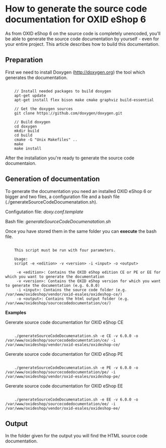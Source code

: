 # How to generate the source code documentation for OXID eShop 6 #

As from OXID eShop 6 on the source code is completely unencoded, you'll be able to generate the source code documentation by yourself - even for your entire project. This article describes how to build this documentation.

## Preparation ##

First we need to install Doxygen (http://doxygen.org) the tool which generates the documentation.

```
	
    // Install needed packages to build doxygen
    apt-get update
	apt-get install flex bison make cmake graphviz build-essential
    
	// Get the doxygen sources
    git clone https://github.com/doxygen/doxygen.git

	// Build doxygen
	cd doxygen
	mkdir build
	cd build
	cmake -G "Unix Makefiles" ..
	make
	make install

```

After the installation you're ready to generate the source code documentaion.


## Generation of documentation ##

To generate the documentation you need an installed OXID eShop 6 or bigger and two files, a configuration file and a bash file (./generateSourceCodeDocumenatation.sh).
 
Configutation file: *doxy.conf.template*

Bash file: *generateSourceCodeDocumenatation.sh*

Once you have stored them in the same folder you can **execute** the bash file.

```
	
	This script must be run with four parameters.

	Usage:
	script -e <edition> -v <version> -i <input> -o <output>

 	 -e <edition>: Contains the OXID eShop edition CE or PE or EE for which you want to generate the documentation
 	 -v <version>: Contains the OXID eShop version for which you want to generate the documentation (e.g. 6.0.0)
	 -i <input>: Contains the source code folder (e.g. /var/www/oxideshop/vendor/oxid-esales/oxideshop-ce/)
	 -o <output>: Contains the html output folder (e.g. /var/www/oxideshop/sourcecodedocumentation/ce/)

```

**Examples**

Gererate source code documentation for OXID eShop CE

```
	
	./generateSourceCodeDocumenatation.sh -e CE -v 6.0.0 -o /var/www/oxideshop/sourcecodedocumentation/ce/ -i /var/www/oxideshop/vendor/oxid-esales/oxideshop-ce/
```

Gererate source code documentation for OXID eShop PE

```
	
	./generateSourceCodeDocumenatation.sh -e PE -v 6.0.0 -o /var/www/oxideshop/sourcecodedocumentation/pe/ -i /var/www/oxideshop/vendor/oxid-esales/oxideshop-pe/
```

Gererate source code documentation for OXID eShop EE

```
	
	./generateSourceCodeDocumenatation.sh -e EE -v 6.0.0 -o /var/www/oxideshop/sourcecodedocumentation/ee/ -i /var/www/oxideshop/vendor/oxid-esales/oxideshop-ee/
```


## Output ##

In the folder given for the output you will find the HTML source code documentation.
